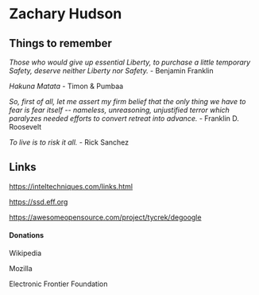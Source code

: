 # Zachary Hudson 


## Things to remember

*Those who would give up essential Liberty, to purchase a little temporary Safety, deserve neither Liberty nor Safety.* - Benjamin Franklin


*Hakuna Matata* - Timon & Pumbaa


*So, first of all, let me assert my firm belief that the only thing we have to fear is fear itself -- nameless, unreasoning, unjustified terror which paralyzes needed efforts to convert retreat into advance.* - Franklin D. Roosevelt


*To live is to risk it all.* - Rick Sanchez



## Links

https://inteltechniques.com/links.html

https://ssd.eff.org

https://awesomeopensource.com/project/tycrek/degoogle


#### Donations

Wikipedia

Mozilla

Electronic Frontier Foundation



